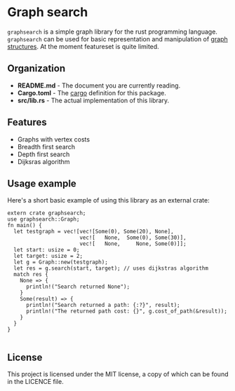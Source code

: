 # Graph search

`graphsearch` is a simple graph library for the rust programming language.
`graphsearch` can be used for basic representation and manipulation of
[graph structures](http://en.wikipedia.org/wiki/Graph_(abstract_data_type)). At the
moment featureset is quite limited.

## Organization
 - **README.md**  - The document you are currently reading.
 - **Cargo.toml** - The [cargo](https://crates.io/) definition for this package.
 - **src/lib.rs** - The actual implementation of this library.

## Features
 - Graphs with vertex costs
 - Breadth first search
 - Depth first search
 - Dijksras algorithm

## Usage example

Here's a short basic example of using this library as an external crate:

```
extern crate graphsearch;
use graphsearch::Graph;
fn main() {
  let testgraph = vec![vec![Some(0), Some(20), None],
                       vec![   None,  Some(0), Some(30)],
                       vec![   None,     None, Some(0)]];
  let start: usize = 0;
  let target: usize = 2;
  let g = Graph::new(testgraph);
  let res = g.search(start, target); // uses dijkstras algorithm
  match res {
    None => {
      println!("Search returned None");
    }
    Some(result) => {
      println!("Search returned a path: {:?}", result);
      println!("The returned path cost: {}", g.cost_of_path(&result));
    }
  }
}


```

## License

This project is licensed under the MIT license, a copy of which can be found in the
LICENCE file.

